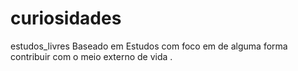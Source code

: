 # curiosidades
estudos_livres
Baseado em Estudos com foco em de alguma forma contribuir com o meio externo de vida . 
